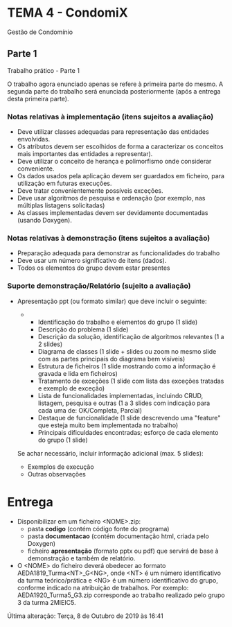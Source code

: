 # TEMA 4 - CondomiX

Gestão de Condomínio



## Parte 1

Trabalho prático - Parte 1

O trabalho agora enunciado apenas se refere à primeira parte do mesmo.
A segunda parte do trabalho será enunciada posteriormente (após a entrega desta primeira parte).

### Notas relativas à implementação (itens sujeitos a avaliação)

- Deve utilizar classes adequadas para representação das entidades envolvidas. 
- Os atributos devem ser escolhidos de forma a caracterizar os conceitos mais importantes das entidades a representar).
- Deve utilizar o conceito de herança e polimorfismo onde considerar conveniente.
- Os dados usados pela aplicação devem ser guardados em ficheiro, para utilização em futuras execuções.
- Deve tratar convenientemente possíveis exceções.
- Deve usar algoritmos de pesquisa e ordenação (por exemplo, nas múltiplas listagens solicitadas) 
- As classes implementadas devem ser devidamente documentadas (usando Doxygen).

### Notas relativas à demonstração (itens sujeitos a avaliação)

- Preparação adequada para demonstrar as funcionalidades do trabalho
- Deve usar um número significativo de itens (dados).
- Todos os elementos do grupo devem estar presentes

### Suporte demonstração/Relatório (sujeito a avaliação)

- Apresentação ppt (ou formato similar) que deve incluir o seguinte:

  - - Identificação do trabalho e elementos do grupo (1 slide)
    - Descrição do problema (1 slide)
    - Descrição da solução, identificação de algoritmos relevantes (1 a 2 slides)
    - Diagrama de classes (1 slide + slides ou zoom no mesmo slide com as partes principais do diagrama bem visíveis)
    - Estrutura de ficheiros (1 slide mostrando como a informação é gravada e lida em ficheiros)
    - Tratamento de exceções (1 slide com lista das exceções tratadas e exemplo de exceção)
    - Lista de funcionalidades implementadas, incluindo CRUD, listagem, pesquisa e outras (1 a 3 slides com indicação para cada uma de: OK/Completa, Parcial)
    - Destaque de funcionalidade (1 slide descrevendo uma "feature" que esteja muito bem implementada no trabalho)
    - Principais dificuldades encontradas; esforço de cada elemento do grupo (1 slide)

  Se achar necessário, incluir informação adicional (max. 5 slides):

  - Exemplos de execução
  - Outras observações

# Entrega

- Disponibilizar em um ficheiro \<NOME\>.zip:
  - pasta **codigo** (contém código fonte do programa)
  - pasta **documentacao** (contém documentação html, criada pelo Doxygen)
  - ficheiro **apresentação** (formato pptx ou pdf) que servirá de base à demonstração e também de relatório.
- O \<NOME\> do ficheiro deverá obedecer ao formato AEDA1819_Turma\<NT\>_G\<NG\>, onde \<NT\> é um número identificativo da turma teórico/prática e \<NG\> é um número identificativo do grupo, conforme indicado na atribuição de trabalhos. Por exemplo: AEDA1920_Turma5_G3.zip corresponde ao trabalho realizado pelo grupo 3 da turma 2MIEIC5.

Última alteração: Terça, 8 de Outubro de 2019 às 16:41

